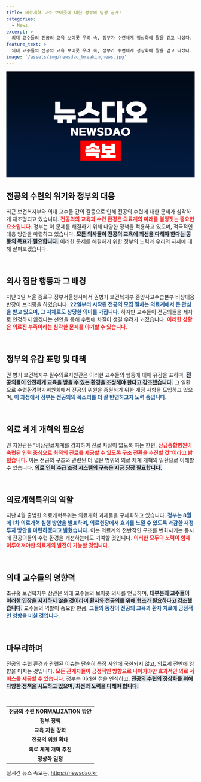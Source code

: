 ```yaml
---
title: 의료개혁 교수 보이콧에 대한 정부의 입장 공개!
categories:
  - News
excerpt: >
  의대 교수들의 전공의 교육 보이콧 우려 속, 정부가 수련체계 정상화에 팔을 걷고 나섰다. 오는 31일까지 모집되는 전공의들, 제대로 된 교육 받을 수 있을까? 의료개혁 실행 방안도 곧 발표 예정! 클릭해 궁금증을 확인하세요!
feature_text: >
  의대 교수들의 전공의 교육 보이콧 우려 속, 정부가 수련체계 정상화에 팔을 걷고 나섰다. 오는 31일까지 모집되는 전공의들, 제대로 된 교육 받을 수 있을까? 의료개혁 실행 방안도 곧 발표 예정! 클릭해 궁금증을 확인하세요!
image: '/assets/img/newsdao_breakingnews.jpg'
---
```


<p><img src="/assets/img/newsdao_breakingnews.jpg" alt="ranknews 속보" /></p>

<h2 data-ke-size="size26">전공의 수련의 위기와 정부의 대응</h2>

<p data-ke-size="size16">최근 보건복지부와 의대 교수들 간의 갈등으로 인해 전공의 수련에 대한 문제가 심각하게 재조명되고 있습니다. <b><span style="color: #ee2323;">전공의의 교육과 수련 환경은 의료계의 미래를 결정짓는 중요한 요소입니다.</span></b> 정부는 이 문제를 해결하기 위해 다양한 정책을 적용하고 있으며, 적극적인 대응 방안을 마련하고 있습니다. <b><span style="background-color: #21538527;">모든 의사들이 전공의 교육에 최선을 다해야 한다는 공동의 목표가 필요합니다.</span></b> 이러한 문제를 해결하기 위한 정부의 노력과 우리의 자세에 대해 살펴보겠습니다.</p>

<p data-ke-size="size16">&nbsp;</p>

<h2 data-ke-size="size26">의사 집단 행동과 그 배경</h2>

<p data-ke-size="size16">지난 2일 서울 종로구 정부서울청사에서 권병기 보건복지부 중앙사고수습본부 비상대응반장이 브리핑을 하였습니다. <b><span style="color: #1a5490;">22일부터 시작된 전공의 모집 절차는 의료계에서 큰 관심을 받고 있으며, 그 자체로도 상당한 의미를 가집니다.</span></b> 하지만 교수들이 전공의들을 제자로 인정하지 않겠다는 선언을 통해 수련에 차질이 생길 우려가 커졌습니다. <b><span style="color: #ee2323;">이러한 상황은 의료진 부족이라는 심각한 문제를 야기할 수 있습니다.</span></b></p>

<p data-ke-size="size16">&nbsp;</p>

<h2 data-ke-size="size26">정부의 유감 표명 및 대책</h2>

<p data-ke-size="size16">권 병기 보건복지부 필수의료지원관은 이러한 교수들의 행동에 대해 유감을 표하며, <b><span style="background-color: #21538527;">전공의들이 안전하게 교육을 받을 수 있는 환경을 조성해야 한다고 강조했습니다.</span></b> 그 일환으로 수련환경평가위원회에서 전공의 위원을 증원하기 위한 개정 사항을 도입하고 있으며, <b><span style="color: #1a5490;">이 과정에서 정부는 전공의의 목소리를 더 잘 반영하고자 노력 중입니다.</span></b> </p>

<p data-ke-size="size16">&nbsp;</p>

<h2 data-ke-size="size26">의료 체계 개혁의 필요성</h2>

<p data-ke-size="size16">권 지원관은 “비상진료체계를 강화하여 진료 차질이 없도록 하는 한편, <b><span style="color: #ee2323;">상급종합병원이 숙련된 인력 중심으로 최적의 진료를 제공할 수 있도록 구조 전환을 추진할 것”이라고 밝혔습니다.</span></b> 이는 전공의 구조와 관련된 더 넓은 범위의 의료 체계 개혁의 일환으로 이해할 수 있습니다. <b><span style="background-color: #21538527;">의료 인력 수급 조정 시스템의 구축은 지금 당장 필요합니다.</span></b> </p>

<p data-ke-size="size16">&nbsp;</p>

<h2 data-ke-size="size26">의료개혁특위의 역할</h2>

<p data-ke-size="size16">지난 4월 출범한 의료개혁특위는 의료개혁 과제들을 구체화하고 있습니다. <b><span style="color: #1a5490;">정부는 8월에 1차 의료개혁 실행 방안을 발표하며, 의료현장에서 효과를 느낄 수 있도록 과감한 재정 투자 방안을 마련하겠다고 밝혔습니다.</span></b> 이는 의료계의 전반적인 구조를 변화시키는 동시에 전공의들의 수련 환경을 개선하는데도 기여할 것입니다. <b><span style="color: #ee2323;">이러한 모두의 노력이 함께 이루어져야만 의료계의 발전이 가능할 것입니다.</span></b></p>

<p data-ke-size="size16">&nbsp;</p>

<h2 data-ke-size="size26">의대 교수들의 영향력</h2>

<p data-ke-size="size16">조규홍 보건복지부 장관은 의대 교수들의 보이콧 의사를 언급하며, <b><span style="background-color: #21538527;">대부분의 교수들이 이러한 입장을 지지하지 않을 것이라며 환자와 전공의를 위해 협조가 필요하다고 강조했습니다.</span></b> 교수들의 역할이 중요한 만큼, <b><span style="color: #1a5490;">그들의 동참이 전공의 교육과 환자 치료에 긍정적인 영향을 미칠 것입니다.</span></b> </p>

<p data-ke-size="size16">&nbsp;</p>

<h2 data-ke-size="size26">마무리하며</h2>

<p data-ke-size="size16">전공의 수련 환경과 관련된 이슈는 단순히 특정 사안에 국한되지 않고, 의료계 전반에 영향을 미치는 것입니다. <b><span style="color: #ee2323;">모든 관계자들이 긍정적인 방향으로 나아가야만 효과적인 의료 서비스를 제공할 수 있습니다.</span></b> 정부는 이러한 점을 인식하고, <b><span style="background-color: #21538527;">전공의 수련의 정상화를 위해 다양한 정책을 시도하고 있으며, 최선의 노력을 다해야 합니다.</span></b> </p>

<p data-ke-size="size16">&nbsp;</p>

<table style="width: 100%; border-collapse: collapse;">
<tbody>
<tr>
<td style="text-align: center; height: 17px;"><b>전공의 수련 NORMALIZATION 방안</b></td>
</tr>
<tr>
<td style="text-align: center; height: 17px;"><b>정부 정책</b></td>
</tr>
<tr>
<td style="text-align: center; height: 17px;"><b>교육 지원 강화</b></td>
</tr>
<tr>
<td style="text-align: center; height: 17px;"><b>전공의 위원 확대</b></td>
</tr>
<tr>
<td style="text-align: center; height: 17px;"><b>의료 체계 개혁 추진</b></td>
</tr>
<tr>
<td style="text-align: center; height: 17px;"><b>정상화 일정</b></td>
</tr>
</tbody>
</table>

<p data-ke-size="size16"></p>
실시간 뉴스 속보는, <a href="https://newsdao.kr" rel="dofollow">https://newsdao.kr</a>


